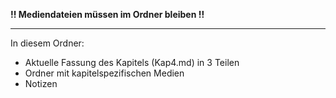 **!! Mediendateien müssen im Ordner bleiben !!**

---

In diesem Ordner:

* Aktuelle Fassung des Kapitels (Kap4.md) in 3 Teilen
* Ordner mit kapitelspezifischen Medien
* Notizen